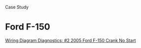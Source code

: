 Case Study
# Ford F-150
[Wiring Diagram Diagnostics: #2 2005 Ford F-150 Crank No Start](https://www.youtube.com/watch?v=o7ZgBf93mGY)
